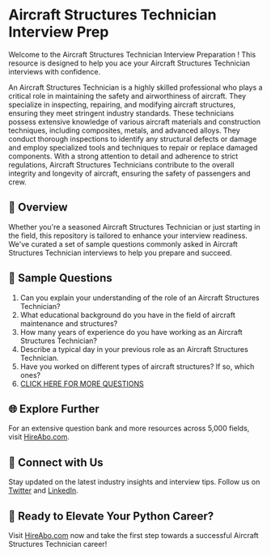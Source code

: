 # Aircraft Structures Technician Interview Prep

Welcome to the Aircraft Structures Technician Interview Preparation ! This resource is designed to help you ace your Aircraft Structures Technician interviews with confidence.

An Aircraft Structures Technician is a highly skilled professional who plays a critical role in maintaining the safety and airworthiness of aircraft. They specialize in inspecting, repairing, and modifying aircraft structures, ensuring they meet stringent industry standards. These technicians possess extensive knowledge of various aircraft materials and construction techniques, including composites, metals, and advanced alloys. They conduct thorough inspections to identify any structural defects or damage and employ specialized tools and techniques to repair or replace damaged components. With a strong attention to detail and adherence to strict regulations, Aircraft Structures Technicians contribute to the overall integrity and longevity of aircraft, ensuring the safety of passengers and crew.

## 🚀 Overview

Whether you're a seasoned Aircraft Structures Technician or just starting in the field, this repository is tailored to enhance your interview readiness. We've curated a set of sample questions commonly asked in Aircraft Structures Technician interviews to help you prepare and succeed.

## 📝 Sample Questions

1. Can you explain your understanding of the role of an Aircraft Structures Technician?
2. What educational background do you have in the field of aircraft maintenance and structures?
3. How many years of experience do you have working as an Aircraft Structures Technician?
4. Describe a typical day in your previous role as an Aircraft Structures Technician.
5. Have you worked on different types of aircraft structures? If so, which ones?
6. [CLICK HERE FOR MORE QUESTIONS](https://hireabo.com/job/14_3_5/Aircraft%20Structures%20Technician)

## 🌐 Explore Further

For an extensive question bank and more resources across 5,000 fields, visit [HireAbo.com](https://www.hireabo.com).

## 📱 Connect with Us

Stay updated on the latest industry insights and interview tips. Follow us on [Twitter](https://twitter.com/hireabo) and [LinkedIn](https://www.linkedin.com/in/hire-abo-3609972a8/).

## 🚀 Ready to Elevate Your Python Career?

Visit [HireAbo.com](https://www.hireabo.com) now and take the first step towards a successful Aircraft Structures Technician career!